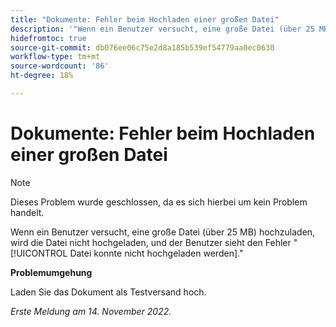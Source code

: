 ```yaml
---
title: "Dokumente: Fehler beim Hochladen einer großen Datei"
description: '"Wenn ein Benutzer versucht, eine große Datei (über 25 MB) hochzuladen, wird die Datei nicht hochgeladen, und der Benutzer sieht den Fehler "Datei konnte nicht hochgeladen werden".'
hidefromtoc: true
source-git-commit: db076ee06c75e2d8a185b539ef54779aa0ec0630
workflow-type: tm+mt
source-wordcount: '86'
ht-degree: 18%

---
```



# Dokumente: Fehler beim Hochladen einer großen Datei

<!--This article is on WF and WFP TOCs-->

>[!NOTE]
>
>Dieses Problem wurde geschlossen, da es sich hierbei um kein Problem handelt.

Wenn ein Benutzer versucht, eine große Datei (über 25 MB) hochzuladen, wird die Datei nicht hochgeladen, und der Benutzer sieht den Fehler &quot;[!UICONTROL Datei konnte nicht hochgeladen werden].&quot;

**Problemumgehung**

Laden Sie das Dokument als Testversand hoch.

_Erste Meldung am 14. November 2022._

